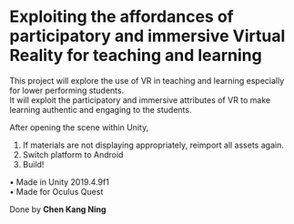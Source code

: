 # Exploiting the affordances of participatory and immersive Virtual Reality for teaching and learning
This project will explore the use of VR in teaching and learning especially for lower performing students. </br>
It will exploit the participatory and immersive attributes of VR to make learning authentic and engaging to the students.

After opening the scene within Unity,
1. If materials are not displaying appropriately, reimport all assets again.
2. Switch platform to Android
3. Build!

• Made in Unity 2019.4.9f1 </br>
• Made for Oculus Quest

Done by <b>Chen Kang Ning</b>

